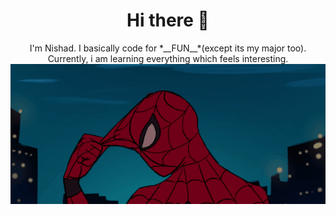 
# <div align="center">Hi there 👋

<div align="center">I'm Nishad. I basically code for *__FUN__*(except its my major too). Currently, i am learning everything which feels interesting.

<div align="center"><img src="https://github.com/Nishad-007/Nishad-007/blob/main/gifntext-gif.gif">



